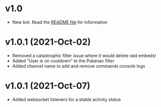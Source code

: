 # v1.0
* New bot. Read the [README file](README.md) for information

# v1.0.1 (2021-Oct-02)
* Removed a catastrophic filter issue where it would delete raid embeds!
* Added "User is on cooldown" to the Pokenav filter
* Added channel name to add and remove commands console logs

# v1.0.1 (2021-Oct-07)
* Added websocket listeners for a stable activity status
